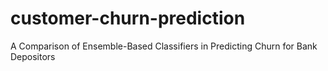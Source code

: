 # customer-churn-prediction
A Comparison of Ensemble-Based Classifiers in Predicting Churn for Bank Depositors 
